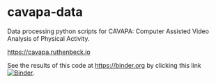 # cavapa-data
Data processing python scripts for CAVAPA: Computer Assisted Video Analysis of Physical Activity.

<https://cavapa.ruthenbeck.io>

See the results of this code at <https://binder.org> by clicking this link [![Binder](https://mybinder.org/badge_logo.svg)](https://mybinder.org/v2/gh/gregruthenbeck/cavapa-data/HEAD?filepath=cavapa_data_jupyter_notebook.ipynb).

